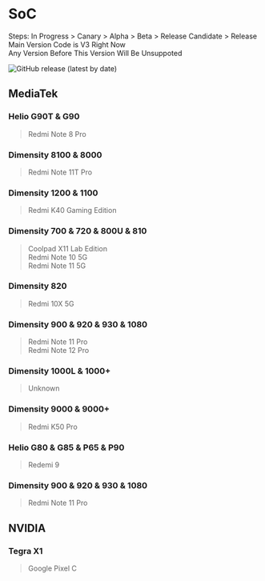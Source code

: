 # SoC
Steps: In Progress > Canary > Alpha > Beta > Release Candidate > Release   
Main Version Code is V3 Right Now   
Any Version Before This Version Will Be Unsuppoted   

![GitHub release (latest by date)](https://img.shields.io/github/v/release/naranyinyun/Apodidae?color=%23773bf9&label=Apodidae&style=flat-square)
## MediaTek
### Helio G90T & G90 <Badge type="tip" text="Release" />
> Redmi Note 8 Pro  
### Dimensity 8100 & 8000 <Badge type="tip" text="Release" />
> Redmi Note 11T Pro  
### Dimensity 1200 & 1100 <Badge type="tip" text="Release" />
> Redmi K40 Gaming Edition  
### Dimensity 700 & 720 & 800U & 810 <Badge type="tip" text="Release" />
> Coolpad X11 Lab Edition    
> Redmi Note 10 5G  
> Redmi Note 11 5G  
### Dimensity 820 <Badge type="tip" text="Release" />
> Redmi 10X 5G   
### Dimensity 900 & 920 & 930 & 1080 <Badge type="tip" text="Release" />
> Redmi Note 11 Pro  
> Redmi Note 12 Pro  
### Dimensity 1000L & 1000+ <Badge type="tip" text="Release" />
> Unknown
### Dimensity 9000 & 9000+ <Badge type="tip" text="Release" />
> Redmi K50 Pro
### Helio G80 & G85 & P65 & P90 <Badge type="tip" text="Release" />
> Redemi 9
### Dimensity 900 & 920 & 930 & 1080 <Badge type="danger" text="Alpha" />
> Redmi Note 11 Pro

## NVIDIA
### Tegra X1 <Badge type="danger" text="Canary" />
> Google Pixel C 

